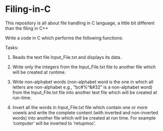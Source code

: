 # Filing-in-C
This repository is all about file handling in C language, a little bit different than the filing in C++

Write a code in C which performs the following functions:

Tasks: 

1) Reads the text file Input_File.txt and displays its data.

2) Write only the integers from the Input_File.txt file to another file which will be created at runtime.

3) Write non-alphabet words (non-alphabet word is the one in which all letters are non-alphabet e.g., “bc#$%#456#” is not an alphabet word but “$%^&amp;#32” is a non-alphabet word) from the Input_File.txt file into another text file which will be created at run-time.

4) Invert all the words in Input_File.txt file which contain one or more vowels and write the complete content (with inverted and non-inverted words) into another file which will be created at run time. For example ‘computer’ will be inverted to ‘retupmoc’.
